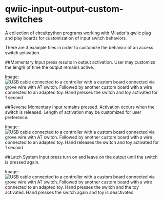 # qwiic-input-output-custom-switches
A collection of circuitpython programs working with Milador's qwiic plug and play boards for customization of input switch behaviors.

There are 3 example files in order to customize the behavior of an access switch activation

##Momentary
Input press results in output activation. User may customize the length of time the output remains active.

Image:
![USB cable connected to a controller with a custom board connected via grove wire with AT switch. Followed by another custom board with a wire connected to an adapted toy. Hand presses the switch and toy activated for 1 second](/images/momentary_demo.gif "Momentary Switch Setting Demo")

##Reverse Momentary
Input remains pressed. Activation occurs when the switch is released. Length of activation may be customized for user preference.

Image:
![USB cable connected to a controller with a custom board connected via grove wire with AT switch. Followed by another custom board with a wire connected to an adapted toy. Hand releases the switch and toy activated for 1 second](/images/reverse_demo.gif "Momentary Switch Setting Demo")

##Latch System
Input press turn on and leave on the output until the switch is pressed again.

Image:
![USB cable connected to a controller with a custom board connected via grove wire with AT switch. Followed by another custom board with a wire connected to an adapted toy. Hand presses the switch and the toy activated. Hand presses the switch again and toy is deactivated](/images/latch_demo.gif "Latch Switch Setting Demo")
